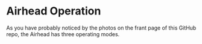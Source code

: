 # Airhead Operation

As you have probably noticed by the photos on the frant page of this GitHub repo, the Airhead has three operating modes.
